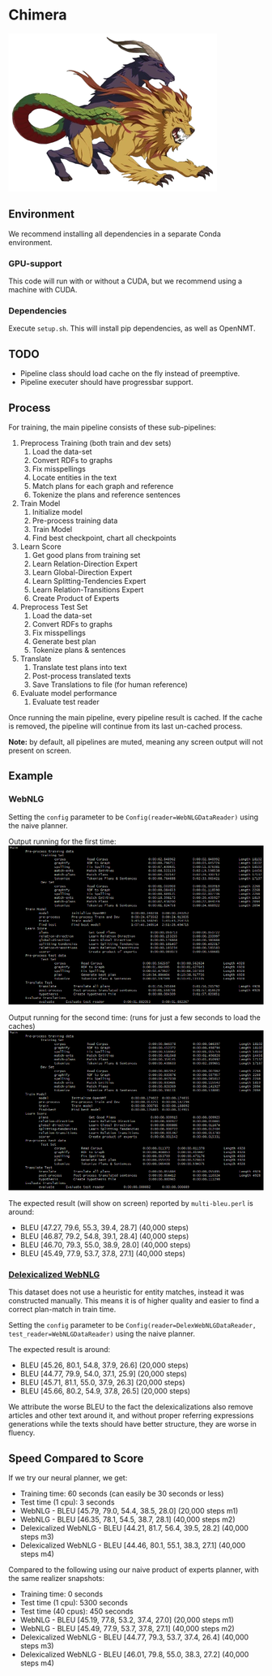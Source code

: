 # Chimera
![Chimera](git-assets/chimera.webp)

## Environment
We recommend installing all dependencies in a separate Conda environment.

### GPU-support
This code will run with or without a CUDA, but we recommend using a machine with CUDA.

### Dependencies
Execute `setup.sh`. This will install pip dependencies, as well as OpenNMT.

## TODO
- Pipeline class should load cache on the fly instead of preemptive.
- Pipeline executer should have progressbar support.

## Process
For training, the main pipeline consists of these sub-pipelines:
1. Preprocess Training (both train and dev sets)
    1. Load the data-set
    1. Convert RDFs to graphs
    1. Fix misspellings
    1. Locate entities in the text
    1. Match plans for each graph and reference
    1. Tokenize the plans and reference sentences   
1. Train Model
    1. Initialize model
    1. Pre-process training data
    1. Train Model
    1. Find best checkpoint, chart all checkpoints
1. Learn Score
    1. Get good plans from training set
    1. Learn Relation-Direction Expert
    1. Learn Global-Direction Expert
    1. Learn Splitting-Tendencies Expert
    1. Learn Relation-Transitions Expert
    1. Create Product of Experts
1. Preprocess Test Set
    1. Load the data-set
    1. Convert RDFs to graphs
    1. Fix misspellings
    1. Generate best plan
    1. Tokenize plans & sentences
1. Translate
    1. Translate test plans into text
    1. Post-process translated texts
    1. Save Translations to file (for human reference)
1. Evaluate model performance
    1. Evaluate test reader

Once running the main pipeline, every pipeline result is cached. 
If the cache is removed, the pipeline will continue from its last un-cached process.

**Note:** by default, all pipelines are muted, meaning any screen output will not present on screen.


## Example

### WebNLG
Setting the `config` parameter to be `Config(reader=WebNLGDataReader)` using the naive planner.

Output running for the first time:
![First Run Pipeline](git-assets/first-run.png)

Output running for the second time: (runs for just a few seconds to load the caches)
![Second Run Pipeline](git-assets/second-run.png)

The expected result (will show on screen) reported by `multi-bleu.perl` is around:
- BLEU [47.27, 79.6, 55.3, 39.4, 28.7] (40,000 steps)
- BLEU [46.87, 79.2, 54.8, 39.1, 28.4] (40,000 steps)
- BLEU [46.70, 79.3, 55.0, 38.9, 28.0] (40,000 steps)
- BLEU [45.49, 77.9, 53.7, 37.8, 27.1] (40,000 steps)

### [Delexicalized WebNLG](https://github.com/ThiagoCF05/webnlg)
This dataset does not use a heuristic for entity matches, instead it was constructed manually.
This means it is of higher quality and easier to find a correct plan-match in train time.

Setting the `config` parameter to be `Config(reader=DelexWebNLGDataReader, test_reader=WebNLGDataReader)` using the naive planner.

The expected result is around:
- BLEU [45.26, 80.1, 54.8, 37.9, 26.6] (20,000 steps)
- BLEU [44.77, 79.9, 54.0, 37.1, 25.9] (20,000 steps)
- BLEU [45.71, 81.1, 55.0, 37.9, 26.3] (20,000 steps)
- BLEU [45.66, 80.2, 54.9, 37.8, 26.5] (20,000 steps)

We attribute the worse BLEU to the fact the delexicalizations also remove articles and other text around it, and without proper referring expressions generations while the texts should have better structure, they are worse in fluency.

## Speed Compared to Score
If we try our neural planner, we get:
- Training time: 60 seconds (can easily be 30 seconds or less)
- Test time (1 cpu): 3 seconds
- WebNLG - BLEU [45.79, 79.0, 54.4, 38.5, 28.0] (20,000 steps m1)
- WebNLG - BLEU [46.35, 78.1, 54.5, 38.7, 28.1] (40,000 steps m2)
- Delexicalized WebNLG - BLEU [44.21, 81.7, 56.4, 39.5, 28.2] (40,000 steps m3)
- Delexicalized WebNLG - BLEU [44.46, 80.1, 55.1, 38.3, 27.1] (40,000 steps m4)

Compared to the following using our naive product of experts planner, with the same realizer snapshots:
- Training time: 0 seconds
- Test time (1 cpu): 5300 seconds
- Test time (40 cpus): 450 seconds
- WebNLG - BLEU [45.19, 77.8, 53.2, 37.4, 27.0] (20,000 steps m1)
- WebNLG - BLEU [45.49, 77.9, 53.7, 37.8, 27.1] (40,000 steps m2)
- Delexicalized WebNLG - BLEU [44.77, 79.3, 53.7, 37.4, 26.4] (40,000 steps m3)
- Delexicalized WebNLG - BLEU [46.01, 79.8, 55.0, 38.3, 27.2] (40,000 steps m4)